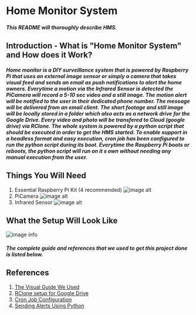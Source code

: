 ﻿# Home Monitor System
##### *This README will thoroughly describe HMS.*
## Introduction - What is "Home Monitor System" and How does it Work?
  
##### Home monitor is a DIY surveillance system that is powered by Raspberry Pi that uses an external image sensor or simply a camera that takes visual feed and sends an email as push notifications to alert the home owners. Everytime a motion via the Infrared Sensor is detected the PiCamera will record a 5-10 sec video and a still image. The motion alert will be notified to the user in their dedicated phone number. The message will be delivered from an email client.  The short footage and still image will be locally stored in a folder which also acts as a network drive for the Google Drive. Every video and photo will be transfered to Cloud (google drive) via RClone.  The whole system is powered by a python script that should be executed in order to get the HMS started. To enable support in a headless format and easy execution, cron job has been configured to run the python script during its boot. Everytime the Raspberry Pi boots or reboots, the python script will run on it s own without needing any manual execution from the user.

## Things You Will Need
1. Essential Raspberry Pi Kit (4 recommended)
![image alt](https://cdn.sparkfun.com//assets/parts/1/7/1/5/0/17980-SparkFun_Raspberry_Pi_4_Basic_Kit_-_8GB-01.jpg)
2. PiCamera
![image alt](http://cdn.shopify.com/s/files/1/0176/3274/products/std-camera.jpg?v=1568673984)
3. Infrared Sensor
![image alt](https://i5.walmartimages.com/asr/c54b9f2c-5c5f-4bc0-bf68-5dbba72c0afc_1.96c132be815cac9908d0d6abc7f8b4b9.jpeg)

## What the Setup Will Look Like
![image info](images/setup.HEIC)


##### The complete guide and references that we used to get this project done is listed below. 

## References 
1. [The Visual Guide We Used](https://www.youtube.com/watch?v=xA9rzq5_GFM&t=266s)
2. [RClone setup for Google Drive](https://www.youtube.com/watch?v=zlz3OtI1n9w)
3. [Cron Job Configuration](https://www.youtube.com/watch?v=rErAOjACT6w)
4. [Sending Alerts Using Python](https://www.youtube.com/watch?v=B1IsCbXp0uE) 
